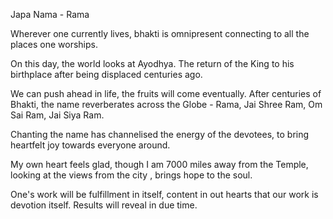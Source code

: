 Japa Nama - Rama

Wherever one currently lives, bhakti is omnipresent connecting to all the places one worships.  

On this day, the world looks at Ayodhya. The return of the King to his birthplace after being displaced centuries ago.

We can push ahead in life, the fruits will come eventually. After centuries of Bhakti, the name reverberates across the Globe - Rama, Jai Shree Ram, Om Sai Ram, Jai Siya Ram. 

Chanting the name has channelised the energy of the devotees, to bring heartfelt joy towards everyone around. 

My own heart feels glad,  though I am 7000 miles away from the Temple, looking at the views from the city , brings hope to the soul. 

One's work will be fulfillment in itself, content in out hearts that our work is devotion itself. Results will reveal in due time.